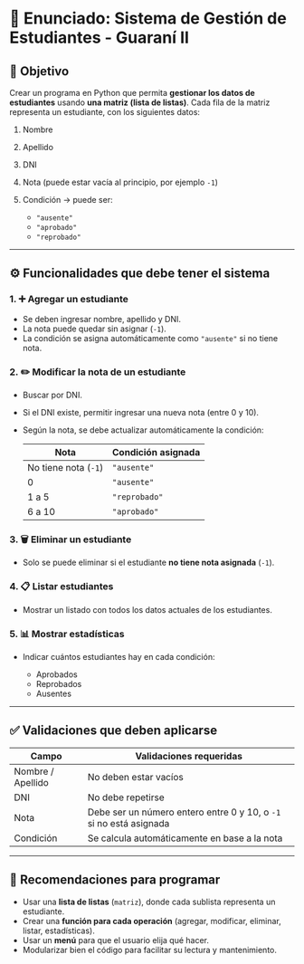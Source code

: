 # 📝 Enunciado: Sistema de Gestión de Estudiantes - Guaraní II

## 🎯 Objetivo

Crear un programa en Python que permita **gestionar los datos de estudiantes** usando **una matriz (lista de listas)**.
Cada fila de la matriz representa un estudiante, con los siguientes datos:

1. Nombre
2. Apellido
3. DNI
4. Nota (puede estar vacía al principio, por ejemplo `-1`)
5. Condición → puede ser:

   * `"ausente"`
   * `"aprobado"`
   * `"reprobado"`

---

## ⚙️ Funcionalidades que debe tener el sistema

### 1. ➕ **Agregar un estudiante**

* Se deben ingresar nombre, apellido y DNI.
* La nota puede quedar sin asignar (`-1`).
* La condición se asigna automáticamente como `"ausente"` si no tiene nota.

### 2. ✏️ **Modificar la nota de un estudiante**

* Buscar por DNI.
* Si el DNI existe, permitir ingresar una nueva nota (entre 0 y 10).
* Según la nota, se debe actualizar automáticamente la condición:

  | Nota                 | Condición asignada |
  | -------------------- | ------------------ |
  | No tiene nota (`-1`) | `"ausente"`        |
  | 0                    | `"ausente"`        |
  | 1 a 5                | `"reprobado"`      |
  | 6 a 10               | `"aprobado"`       |

### 3. 🗑️ **Eliminar un estudiante**

* Solo se puede eliminar si el estudiante **no tiene nota asignada** (`-1`).

### 4. 📋 **Listar estudiantes**

* Mostrar un listado con todos los datos actuales de los estudiantes.

### 5. 📊 **Mostrar estadísticas**

* Indicar cuántos estudiantes hay en cada condición:

  * Aprobados
  * Reprobados
  * Ausentes

---

## ✅ Validaciones que deben aplicarse

| Campo             | Validaciones requeridas                                            |
| ----------------- | ------------------------------------------------------------------ |
| Nombre / Apellido | No deben estar vacíos                                              |
| DNI               | No debe repetirse                                                  |
| Nota              | Debe ser un número entero entre 0 y 10, o `-1` si no está asignada |
| Condición         | Se calcula automáticamente en base a la nota                       |

---

## 🧠 Recomendaciones para programar

* Usar una **lista de listas** (`matriz`), donde cada sublista representa un estudiante.
* Crear una **función para cada operación** (agregar, modificar, eliminar, listar, estadísticas).
* Usar un **menú** para que el usuario elija qué hacer.
* Modularizar bien el código para facilitar su lectura y mantenimiento.


<!--stackedit_data:
eyJoaXN0b3J5IjpbMTMyOTU3OTY1MV19
-->